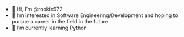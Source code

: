 - 👋 Hi, I’m @rookie972
- 👀 I’m interested in Software Engineering/Development and hoping to pursue a career in the field in the future
- 🌱 I’m currently learning Python
<!---
rookie972/rookie972 is a ✨ special ✨ repository because its `README.md` (this file) appears on your GitHub profile.
You can click the Preview link to take a look at your changes.
--->
